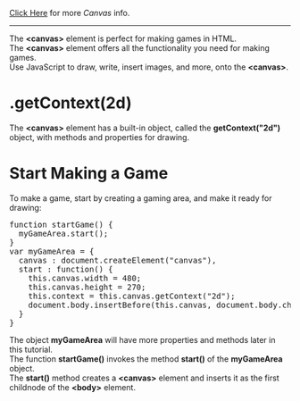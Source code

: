<a href="https://github.com/BGP100/HTML-Guide/tree/main/HTML/Graphics/Canvas/">Click Here</a> for more <i>Canvas</i> info.
<hr>
The <b>&lt;canvas&gt;</b> element is perfect for making games in HTML.
<br>
The <b>&lt;canvas&gt;</b> element offers all the functionality you need for making games.
<br>
Use JavaScript to draw, write, insert images, and more, onto the <b>&lt;canvas&gt;</b>.
<h1>.getContext(2d)</h1>
The <b>&lt;canvas&gt;</b> element has a built-in object, called the <b>getContext("2d")</b> object, with methods and properties for drawing.
<h1>Start Making a Game</h1>
To make a game, start by creating a gaming area, and make it ready for drawing:
<pre>
function startGame() {
  myGameArea.start();
}
var myGameArea = {
  canvas : document.createElement("canvas"),
  start : function() {
    this.canvas.width = 480;
    this.canvas.height = 270;
    this.context = this.canvas.getContext("2d");
    document.body.insertBefore(this.canvas, document.body.childNodes[0]);
  }
}
</pre>
The object <b>myGameArea</b> will have more properties and methods later in this tutorial.
<br>
The function <b>startGame()</b> invokes the method <b>start()</b> of the <b>myGameArea</b> object.
<br>
The <b>start()</b> method creates a <b>&lt;canvas&gt;</b> element and inserts it as the first childnode of the <b>&lt;body&gt;</b> element.
